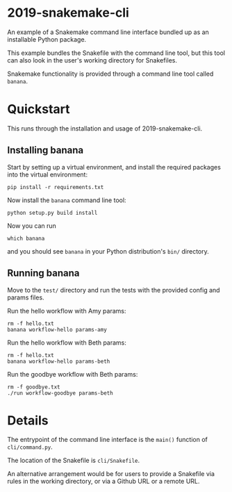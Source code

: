 # 2019-snakemake-cli

An example of a Snakemake command line interface
bundled up as an installable Python package.

This example bundles the Snakefile with the
command line tool, but this tool can also look
in the user's working directory for Snakefiles.

Snakemake functionality is provided through
a command line tool called `banana`.

# Quickstart

This runs through the installation and usage 
of 2019-snakemake-cli.

## Installing banana

Start by setting up a virtual environment,
and install the required packages into the
virtual environment:

```
pip install -r requirements.txt
```

Now install the `banana` command line tool:

```
python setup.py build install
```

Now you can run

```
which banana
```

and you should see `banana` in your Python 
distribution's `bin/` directory.

## Running banana

Move to the `test/` directory and run the tests
with the provided config and params files.

Run the hello workflow with Amy params:

```
rm -f hello.txt
banana workflow-hello params-amy
```

Run the hello workflow with Beth params:

```
rm -f hello.txt
banana workflow-hello params-beth
```

Run the goodbye workflow with Beth params:

```
rm -f goodbye.txt
./run workflow-goodbye params-beth
```

# Details

The entrypoint of the command line interface is
the `main()` function of `cli/command.py`.

The location of the Snakefile is `cli/Snakefile`.

An alternative arrangement would be for users
to provide a Snakefile via rules in the working
directory, or via a Github URL or a remote URL.

